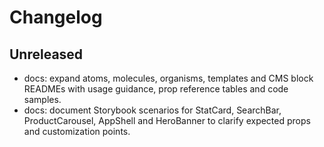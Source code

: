 # Changelog

## Unreleased
- docs: expand atoms, molecules, organisms, templates and CMS block READMEs with usage guidance, prop reference tables and code samples.
- docs: document Storybook scenarios for StatCard, SearchBar, ProductCarousel, AppShell and HeroBanner to clarify expected props and customization points.
